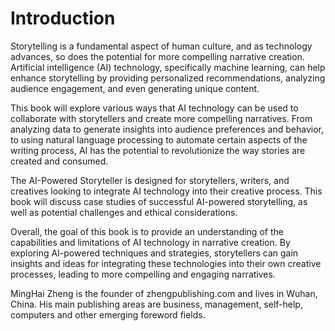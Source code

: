 # Introduction

Storytelling is a fundamental aspect of human culture, and as technology advances, so does the potential for more compelling narrative creation. Artificial intelligence (AI) technology, specifically machine learning, can help enhance storytelling by providing personalized recommendations, analyzing audience engagement, and even generating unique content.

This book will explore various ways that AI technology can be used to collaborate with storytellers and create more compelling narratives. From analyzing data to generate insights into audience preferences and behavior, to using natural language processing to automate certain aspects of the writing process, AI has the potential to revolutionize the way stories are created and consumed.

The AI-Powered Storyteller is designed for storytellers, writers, and creatives looking to integrate AI technology into their creative process. This book will discuss case studies of successful AI-powered storytelling, as well as potential challenges and ethical considerations.

Overall, the goal of this book is to provide an understanding of the capabilities and limitations of AI technology in narrative creation. By exploring AI-powered techniques and strategies, storytellers can gain insights and ideas for integrating these technologies into their own creative processes, leading to more compelling and engaging narratives.

MingHai Zheng is the founder of zhengpublishing.com and lives in Wuhan, China. His main publishing areas are business, management, self-help, computers and other emerging foreword fields.
